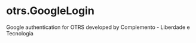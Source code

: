 # otrs.GoogleLogin
Google authentication for OTRS developed by Complemento - Liberdade e Tecnologia
